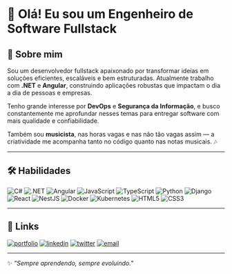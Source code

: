 # 👋 Olá! Eu sou um Engenheiro de Software Fullstack

## 🚀 Sobre mim

Sou um desenvolvedor fullstack apaixonado por transformar ideias em soluções eficientes, escaláveis e bem estruturadas. Atualmente trabalho com **.NET** e **Angular**, construindo aplicações robustas que impactam o dia a dia de pessoas e empresas.

Tenho grande interesse por **DevOps** e **Segurança da Informação**, e busco constantemente me aprofundar nesses temas para entregar software com mais qualidade e confiabilidade.

Também sou **musicista**, nas horas vagas e nas não tão vagas assim — a criatividade me acompanha tanto no código quanto nas notas musicais. 🎶

---

## 🛠 Habilidades

![C#](https://img.shields.io/badge/C%23-239120?style=for-the-badge&logo=c-sharp&logoColor=white)
![.NET](https://img.shields.io/badge/.NET-512BD4?style=for-the-badge&logo=dotnet&logoColor=white)
![Angular](https://img.shields.io/badge/Angular-DD0031?style=for-the-badge&logo=angular&logoColor=white)
![JavaScript](https://img.shields.io/badge/JavaScript-F7DF1E?style=for-the-badge&logo=javascript&logoColor=black)
![TypeScript](https://img.shields.io/badge/TypeScript-3178C6?style=for-the-badge&logo=typescript&logoColor=white)
![Python](https://img.shields.io/badge/Python-3776AB?style=for-the-badge&logo=python&logoColor=white)
![Django](https://img.shields.io/badge/Django-092E20?style=for-the-badge&logo=django&logoColor=white)
![React](https://img.shields.io/badge/React-20232A?style=for-the-badge&logo=react&logoColor=61DAFB)
![NestJS](https://img.shields.io/badge/NestJS-E0234E?style=for-the-badge&logo=nestjs&logoColor=white)
![Docker](https://img.shields.io/badge/Docker-2496ED?style=for-the-badge&logo=docker&logoColor=white)
![Kubernetes](https://img.shields.io/badge/Kubernetes-326CE5?style=for-the-badge&logo=kubernetes&logoColor=white)
![HTML5](https://img.shields.io/badge/HTML5-E34F26?style=for-the-badge&logo=html5&logoColor=white)
![CSS3](https://img.shields.io/badge/CSS3-1572B6?style=for-the-badge&logo=css3&logoColor=white)

---

## 🔗 Links

[![portfolio](https://img.shields.io/badge/Portfólio-000?style=for-the-badge&logo=ko-fi&logoColor=white)](https://seudominio.dev/)
[![linkedin](https://img.shields.io/badge/LinkedIn-0A66C2?style=for-the-badge&logo=linkedin&logoColor=white)](https://www.linkedin.com/in/seuusuario/)
[![twitter](https://img.shields.io/badge/Twitter-1DA1F2?style=for-the-badge&logo=twitter&logoColor=white)](https://twitter.com/seuusuario)
[![email](https://img.shields.io/badge/E--mail-D14836?style=for-the-badge&logo=gmail&logoColor=white)](mailto:seu.email@email.com)

---

✨ *"Sempre aprendendo, sempre evoluindo."*
